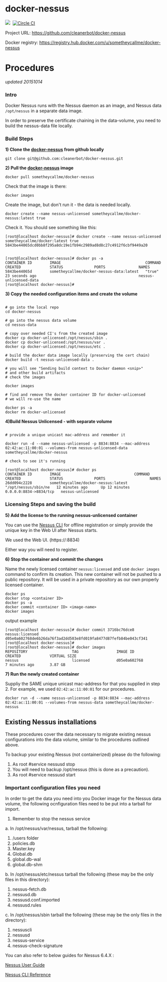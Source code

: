 # docker-nessus
[![](https://badge.imagelayers.io/sometheycallme/docker-nessus.svg)](https://imagelayers.io/?images=cleanerbot/docker-nessus:latest 'View image size and layers')&nbsp;
[![Circle CI](https://circleci.com/gh/cleanerbot/docker-nessus.png?circle-token=5d84cd337864c33f062f57aafd2854771777759d)](https://circleci.com/gh/sometheycallme/docker-nessus/tree/master 'View CI builds')

Project URL: https://github.com/cleanerbot/docker-nessus

Docker registry: https://registry.hub.docker.com/u/sometheycallme/docker-nessus


# Procedures

<i>updated 20151014</i>

### Intro

Docker Nessus runs with the Nessus daemon as an image, and Nessus data ```/opt/nessus``` in a separate data image.

In order to preserve the certificate chaining in the data-volume, you need to build the nessus-data file locally.

### Build Steps

<b>1) Clone the [docker-nessus](https://github.com/cleanerbot/docker-nessus) from github locally</b>

```git clone git@github.com:cleanerbot/docker-nessus.git```

<b>2) Pull the [docker-nessus](https://hub.docker.com/r/sometheycallme/docker-nessus) image</b>

```docker pull sometheycallme/docker-nessus```

Check that the image is there:

```docker images```

Create the image, but don't run it - the data is needed locally.

```docker create --name nessus-unlicensed sometheycallme/docker-nessus:latest true```

Check it.  You should see something like this:

```shell
[root@localhost docker-nessus]# docker create --name nessus-unlicensed sometheycallme/docker:latest true
5843be44065dcd0bb8f295a8dc19e1fb94c2989ad8d8c27c4912f6cbf9449a20


[root@localhost docker-nessus]# docker ps -a
CONTAINER ID        IMAGE                                      COMMAND             CREATED             STATUS              PORTS               NAMES
5843be44065d        sometheycallme/docker-nessus-data:latest   "true"              23 seconds ago                                              nessus-unlicensed-data   
[root@localhost docker-nessus]#
```

<b>3) Copy the needed configuration items and create the volume</b>

```shell

# go into the local repo
cd docker-nessus

# go into the nessus data volume
cd nessus-data

# copy over needed CI's from the created image
docker cp docker-unlicensed:/opt/nessus/sbin .
docker cp docker-unlicensed:/opt/nessus/var .
docker cp docker-unlicensed:/opt/nessus/etc .

# build the docker data image locally (preserving the cert chain)
docker build -t nessus-unlicensed-data .

# you will see "Sending build context to Docker daemon <snip>" 
# and other build artifacts
# check the images

docker images

# find and remove the docker container ID for docker-unlicensed
# we will re-use the name

docker ps -a
docker rm docker-unlicensed 
```

<b>4)Build Nessus Unlicensed - with separate volume</b>

```shell

# provide a unique unicast mac-address and remember it

docker run -d --name nessus-unlicensed -p 8834:8834 --mac-address 02:42:ac:11:00:01 --volumes-from nessus-unlicensed-data sometheycallme/docker-nessus

# check to see it's running

[root@localhost docker-nessus]# docker ps
CONTAINER ID        IMAGE                                 COMMAND                CREATED             STATUS              PORTS                    NAMES
26dd094c2228        sometheycallme/docker-nessus:latest   "/opt/nessus/sbin/ne   12 minutes ago      Up 12 minutes       0.0.0.0:8834->8834/tcp   nessus-unlicensed 

```


### Licensing Steps and saving the build

<b>5) Add the license to the running nessus-unlicensed container</b>

You can use the [Nessus CLI](http://static.tenable.com/documentation/nessus_v6_command_line_reference.pdf) for offline registration or simply provide the unique key in the Web UI after Nessus starts.  

We used the Web UI.  (https://<yournessushost>:8834)

Either way you will need to register.


<b>6) Stop the container and commit the changes </b>

Name the newly licensed container ```nessus:licensed``` and use ```docker images``` command to confirm its creation.  This new container will not be pushed to a public repository.  It will be used in a private repository as our own properly licensed container.

```
docker ps
docker stop <container ID>
docker ps -a
docker commit <container ID> <image-name>
docker images
```

output example

```
[root@localhost docker-nessus]# docker commit 3716bc76dce8 nessus:licensed
d05e0a602768de6b26da76f3ad2dd503e8fd019fa8477d87fefb84be043cf341
[root@localhost docker-nessus]# 
[root@localhost docker-nessus]# docker images
REPOSITORY                    TAG                 IMAGE ID            CREATED             VIRTUAL SIZE
nessus                        licensed            d05e0a602768        7 minutes ago       3.87 GB
```

<b>7) Run the newly created container</b>

Suppliy the SAME unique unicast mac-address for that you supplied in step 2.  For example, we used ```02:42:ac:11:00:01``` for our procedures.

```docker run -d --name nessus-unlicensed -p 8834:8834 --mac-address 02:42:ac:11:00:01 --volumes-from nessus-data sometheycallme/docker-nessus```



## Existing Nessus installations

These procedures cover the data necessary to migrate existing nessus configurations into the data volume, similar to the procedures outlined above.


To backup your existing Nessus (not containerized) please do the following: 

1. As root #service nessusd stop
2. You will need to backup /opt/nessus (this is done as a precaution).
3. As root #service nessusd start


### Important configuration files you need

In order to get the data you need into you Docker image for the Nessus data volume, the following ocnfiguration files need to be put into a tarball for import.

1) Remember to stop the nessus service

a. In /opt/nessus/var/nessus, tarball the following:

1. /users folder
2. policies.db
3. Master.key
4. Global.db
5. global.db-wal
6. global.db-shm

b. In /opt/nessus/etc/nessus tarball the following (these may be the only files in this directory):

1. nessus-fetch.db
2. nessusd.db
3. nessusd.conf.imported
4. nessusd.rules

c. In /opt/nessus/sbin tarball the following (these may be the only files in the directory):

1. nessuscli
2. nessusd
3. nessus-service
4. nessus-check-signature

You can also refer to below guides for Nessus 6.4.X :

[Nessus User Guide](https://static.tenable.com/documentation/nessus_6.4_user_guide.pd)

[Nessus CLI Reference](https://static.tenable.com/documentation/nessus_6.4_command_line_reference.pdf)



